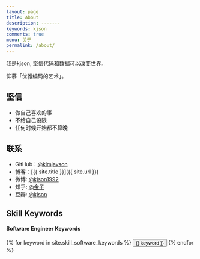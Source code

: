 ```yaml
---
layout: page
title: About
description: -------
keywords: kjson
comments: true
menu: 关于
permalink: /about/
---
```


我是kjson, 坚信代码和数据可以改变世界。

仰慕「优雅编码的艺术」。

## 坚信

* 做自己喜欢的事
* 不给自己设限
* 任何时候开始都不算晚

## 联系

* GitHub：[@kimjayson](https://github.com/kimjayson)
* 博客：[{{ site.title }}]({{ site.url }})
* 微博: [@kjson1992](http://weibo.com/kjson1992)
* 知乎: [@金子](http://www.zhihu.com/people/jin-zi-26-14)
* 豆瓣: [@kjson](http://www.douban.com/people/136924817)

## Skill Keywords

#### Software Engineer Keywords
<div class="btn-inline">
    {% for keyword in site.skill_software_keywords %}
    <button class="btn btn-outline" type="button">{{ keyword }}</button>
    {% endfor %}
</div>

